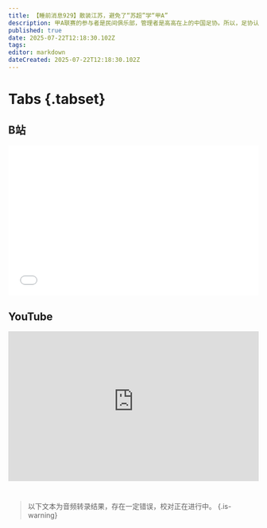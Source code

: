 ```yaml
---
title: 【睡前消息929】散装江苏，避免了“苏超”学“甲A”
description: 甲A联赛的参与者是民间俱乐部，管理者是高高在上的中国足协。所以，足协认为自己可以操控比赛，为更重要的目标服务。 上行下效，教练和球员也跟着领导赌球。几年之后，连境外赌场都不敢沾甲A了……
published: true
date: 2025-07-22T12:18:30.102Z
tags: 
editor: markdown
dateCreated: 2025-07-22T12:18:30.102Z
---
```


# Tabs {.tabset}
## B站
<div style="position: relative; padding: 30% 45%;">
<iframe style="position: absolute; width: 100%; height: 100%; left: 0; top: 0;" src="//player.bilibili.com/player.html?&bvid=BV1xngHzyEab&page=1&as_wide=1&high_quality=1&danmaku=1&autoplay=0" scrolling="no" border="0" frameborder="no" framespacing="0" allowfullscreen="true"></iframe>
</div>

<!--  睡前消息的西瓜视频账号仍处于禁言状态，暂时将其从模板中注释
## 西瓜视频
<div style="position: relative; padding: 30% 45%;">
<iframe style="position: absolute; top: 50%; left: 50%; transform: translate(-50%, -50%); width: 80%; height: 100%;" frameborder="0" src="https://www.ixigua.com/iframe/西瓜视频ID?autoplay=0" referrerpolicy="unsafe-url" allowfullscreen></iframe>
</div>
-->

## YouTube
<div style="position: relative; padding: 30% 45%;">
<iframe style="position: absolute; top: 0; left: 0; width: 100%; height: 100%;" src="https://www.youtube-nocookie.com/embed/YouTubeVID" title="YouTube video player" frameborder="0" allow="accelerometer; autoplay; clipboard-write; encrypted-media; gyroscope; picture-in-picture" allowfullscreen="true"></iframe>
</div>
  
# 

> 以下文本为音频转录结果，存在一定错误，校对正在进行中。
{.is-warning}
